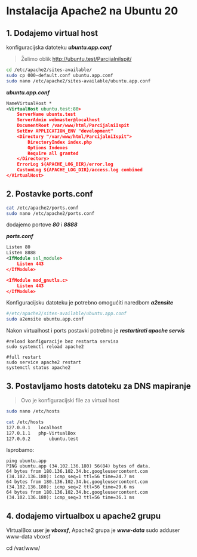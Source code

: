 
Instalacija Apache2 na Ubuntu 20
====
## 1. Dodajemo virtual host 
konfiguracijska datoteku ***ubuntu.app.conf***


>Želimo oblik  http://ubuntu.test/ParcijalniIspit/


```bash
cd /etc/apache2/sites-available/
sudo cp 000-default.conf ubuntu.app.conf
sudo nano /etc/apache2/sites-available/ubuntu.app.conf
```
***ubuntu.app.conf***
```xml
NameVirtualHost *
<VirtualHost ubuntu.test:80>
    ServerName ubuntu.test
	ServerAdmin webmaster@localhost
	DocumentRoot /var/www/html/ParcijalniIspit
    SetEnv APPLICATION_ENV "development"
    <Directory "/var/www/html/ParcijalniIspit">
        DirectoryIndex index.php
        Options Indexes 
        Require all granted
    </Directory>
	ErrorLog ${APACHE_LOG_DIR}/error.log
	CustomLog ${APACHE_LOG_DIR}/access.log combined
</VirtualHost>
```

## 2. Postavke ports.conf

```bash
cat /etc/apache2/ports.conf 
sudo nano /etc/apache2/ports.conf 
```

dodajemo portove ***80*** i ***8888***

***ports.conf***
```xml
Listen 80
Listen 8888
<IfModule ssl_module>
	Listen 443
</IfModule>

<IfModule mod_gnutls.c>
	Listen 443
</IfModule>
```
Konfiguracijsku datoteku je potrebno omogućiti naredbom ***a2ensite***
```bash
#/etc/apache2/sites-available/ubuntu.app.conf
sudo a2ensite ubuntu.app.conf 
```

Nakon virtualhost i ports postavki potrebno je ***restartirati apache servis***
```console
#reload konfiguracije bez restarta servisa
sudo systemctl reload apache2

#full restart
sudo service apache2 restart
systemctl status apache2
```
## 3. Postavljamo hosts datoteku za DNS mapiranje


> Ovo je konfiguracijski file za virtual host
```sh
sudo nano /etc/hosts

cat /etc/hosts
127.0.0.1	localhost
127.0.1.1	php-VirtualBox
127.0.0.2       ubuntu.test
```

Isprobamo:


```Shell
ping ubuntu.app
PING ubuntu.app (34.102.136.180) 56(84) bytes of data.
64 bytes from 180.136.102.34.bc.googleusercontent.com (34.102.136.180): icmp_seq=1 ttl=56 time=24.7 ms
64 bytes from 180.136.102.34.bc.googleusercontent.com (34.102.136.180): icmp_seq=2 ttl=56 time=29.6 ms
64 bytes from 180.136.102.34.bc.googleusercontent.com (34.102.136.180): icmp_seq=3 ttl=56 time=36.1 ms

```
## 4. dodajemo virtualbox u apache2 grupu

VIrtualBox user je  ***vboxsf***, Apache2 grupa je ***www-data***
sudo adduser www-data vboxsf

cd /var/www/